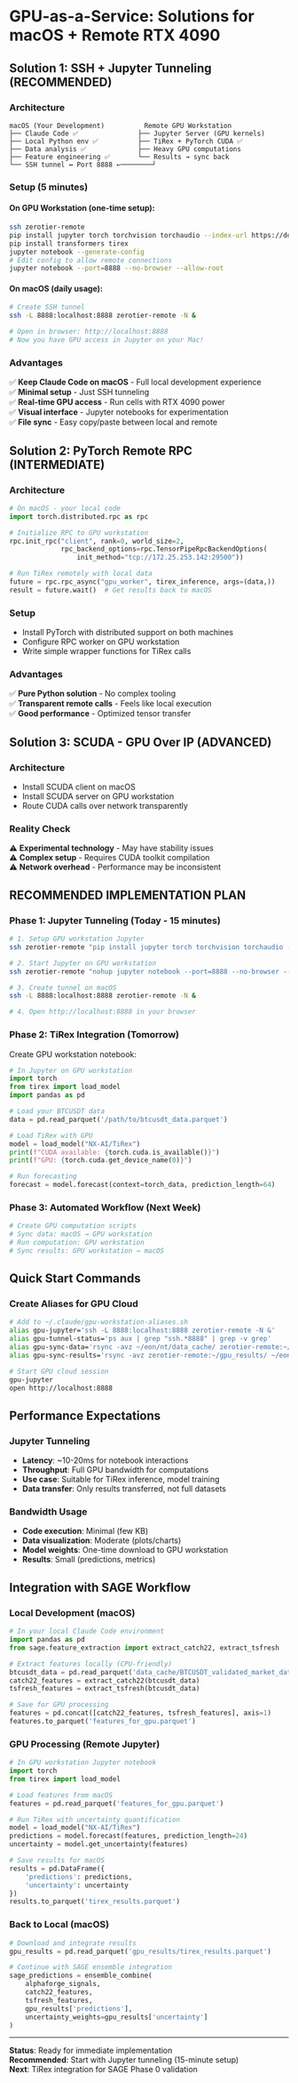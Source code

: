 # GPU-as-a-Service: Solutions for macOS + Remote RTX 4090

## Solution 1: SSH + Jupyter Tunneling (RECOMMENDED)

### Architecture

```
macOS (Your Development)          Remote GPU Workstation
├── Claude Code ✅               ├── Jupyter Server (GPU kernels)
├── Local Python env ✅          ├── TiRex + PyTorch CUDA ✅
├── Data analysis ✅             ├── Heavy GPU computations
├── Feature engineering ✅       └── Results → sync back
└── SSH tunnel ↔ Port 8888 ←────────┘
```

### Setup (5 minutes)

#### On GPU Workstation (one-time setup):

```bash
ssh zerotier-remote
pip install jupyter torch torchvision torchaudio --index-url https://download.pytorch.org/whl/cu121
pip install transformers tirex
jupyter notebook --generate-config
# Edit config to allow remote connections
jupyter notebook --port=8888 --no-browser --allow-root
```

#### On macOS (daily usage):

```bash
# Create SSH tunnel
ssh -L 8888:localhost:8888 zerotier-remote -N &

# Open in browser: http://localhost:8888
# Now you have GPU access in Jupyter on your Mac!
```

### Advantages

✅ **Keep Claude Code on macOS** - Full local development experience\
✅ **Minimal setup** - Just SSH tunneling\
✅ **Real-time GPU access** - Run cells with RTX 4090 power\
✅ **Visual interface** - Jupyter notebooks for experimentation\
✅ **File sync** - Easy copy/paste between local and remote

## Solution 2: PyTorch Remote RPC (INTERMEDIATE)

### Architecture

```python
# On macOS - your local code
import torch.distributed.rpc as rpc

# Initialize RPC to GPU workstation
rpc.init_rpc("client", rank=0, world_size=2,
             rpc_backend_options=rpc.TensorPipeRpcBackendOptions(
                 init_method="tcp://172.25.253.142:29500"))

# Run TiRex remotely with local data
future = rpc.rpc_async("gpu_worker", tirex_inference, args=(data,))
result = future.wait()  # Get results back to macOS
```

### Setup

- Install PyTorch with distributed support on both machines
- Configure RPC worker on GPU workstation
- Write simple wrapper functions for TiRex calls

### Advantages

✅ **Pure Python solution** - No complex tooling\
✅ **Transparent remote calls** - Feels like local execution\
✅ **Good performance** - Optimized tensor transfer

## Solution 3: SCUDA - GPU Over IP (ADVANCED)

### Architecture

- Install SCUDA client on macOS
- Install SCUDA server on GPU workstation
- Route CUDA calls over network transparently

### Reality Check

⚠️ **Experimental technology** - May have stability issues\
⚠️ **Complex setup** - Requires CUDA toolkit compilation\
⚠️ **Network overhead** - Performance may be inconsistent

## RECOMMENDED IMPLEMENTATION PLAN

### Phase 1: Jupyter Tunneling (Today - 15 minutes)

```bash
# 1. Setup GPU workstation Jupyter
ssh zerotier-remote "pip install jupyter torch torchvision torchaudio --index-url https://download.pytorch.org/whl/cu121"

# 2. Start Jupyter on GPU workstation
ssh zerotier-remote "nohup jupyter notebook --port=8888 --no-browser --ip=0.0.0.0 --allow-root > jupyter.log 2>&1 &"

# 3. Create tunnel on macOS
ssh -L 8888:localhost:8888 zerotier-remote -N &

# 4. Open http://localhost:8888 in your browser
```

### Phase 2: TiRex Integration (Tomorrow)

Create GPU workstation notebook:

```python
# In Jupyter on GPU workstation
import torch
from tirex import load_model
import pandas as pd

# Load your BTCUSDT data
data = pd.read_parquet('/path/to/btcusdt_data.parquet')

# Load TiRex with GPU
model = load_model("NX-AI/TiRex")
print(f"CUDA available: {torch.cuda.is_available()}")
print(f"GPU: {torch.cuda.get_device_name(0)}")

# Run forecasting
forecast = model.forecast(context=torch_data, prediction_length=64)
```

### Phase 3: Automated Workflow (Next Week)

```bash
# Create GPU computation scripts
# Sync data: macOS → GPU workstation
# Run computation: GPU workstation
# Sync results: GPU workstation → macOS
```

## Quick Start Commands

### Create Aliases for GPU Cloud

```bash
# Add to ~/.claude/gpu-workstation-aliases.sh
alias gpu-jupyter='ssh -L 8888:localhost:8888 zerotier-remote -N &'
alias gpu-tunnel-status='ps aux | grep "ssh.*8888" | grep -v grep'
alias gpu-sync-data='rsync -avz ~/eon/nt/data_cache/ zerotier-remote:~/gpu_data/'
alias gpu-sync-results='rsync -avz zerotier-remote:~/gpu_results/ ~/eon/nt/gpu_results/'

# Start GPU cloud session
gpu-jupyter
open http://localhost:8888
```

## Performance Expectations

### Jupyter Tunneling

- **Latency**: ~10-20ms for notebook interactions
- **Throughput**: Full GPU bandwidth for computations
- **Use case**: Suitable for TiRex inference, model training
- **Data transfer**: Only results transferred, not full datasets

### Bandwidth Usage

- **Code execution**: Minimal (few KB)
- **Data visualization**: Moderate (plots/charts)
- **Model weights**: One-time download to GPU workstation
- **Results**: Small (predictions, metrics)

## Integration with SAGE Workflow

### Local Development (macOS)

```python
# In your local Claude Code environment
import pandas as pd
from sage.feature_extraction import extract_catch22, extract_tsfresh

# Extract features locally (CPU-friendly)
btcusdt_data = pd.read_parquet('data_cache/BTCUSDT_validated_market_data.parquet')
catch22_features = extract_catch22(btcusdt_data)
tsfresh_features = extract_tsfresh(btcusdt_data)

# Save for GPU processing
features = pd.concat([catch22_features, tsfresh_features], axis=1)
features.to_parquet('features_for_gpu.parquet')
```

### GPU Processing (Remote Jupyter)

```python
# In GPU workstation Jupyter notebook
import torch
from tirex import load_model

# Load features from macOS
features = pd.read_parquet('features_for_gpu.parquet')

# Run TiRex with uncertainty quantification
model = load_model("NX-AI/TiRex")
predictions = model.forecast(features, prediction_length=24)
uncertainty = model.get_uncertainty(features)

# Save results for macOS
results = pd.DataFrame({
    'predictions': predictions,
    'uncertainty': uncertainty
})
results.to_parquet('tirex_results.parquet')
```

### Back to Local (macOS)

```python
# Download and integrate results
gpu_results = pd.read_parquet('gpu_results/tirex_results.parquet')

# Continue with SAGE ensemble integration
sage_predictions = ensemble_combine(
    alphaforge_signals,
    catch22_features,
    tsfresh_features,
    gpu_results['predictions'],
    uncertainty_weights=gpu_results['uncertainty']
)
```

______________________________________________________________________

**Status**: Ready for immediate implementation\
**Recommended**: Start with Jupyter tunneling (15-minute setup)\
**Next**: TiRex integration for SAGE Phase 0 validation
